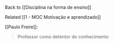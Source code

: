 Back to [[Disciplina na forma de ensino]]

Related [[1 - MOC Motivação e aprendizado]]

[[Paulo Freire]]:
> Professor como detentor do conhecimento